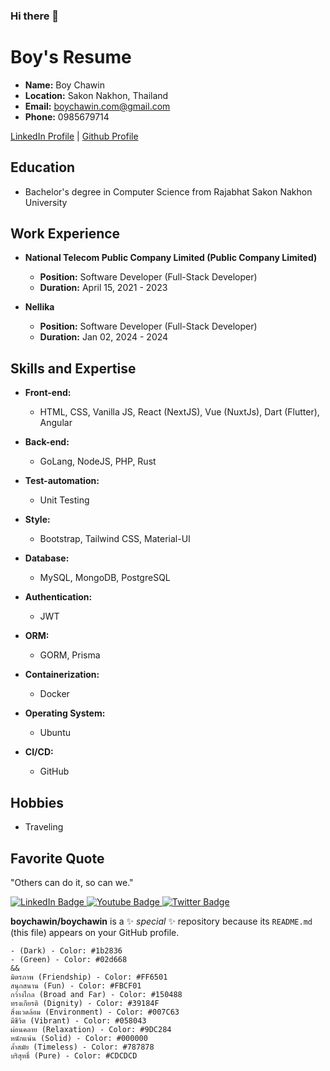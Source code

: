 ### Hi there 👋



# Boy's Resume

- **Name:** Boy Chawin
- **Location:** Sakon Nakhon, Thailand
- **Email:** boychawin.com@gmail.com
- **Phone:** 0985679714

[LinkedIn Profile](https://www.linkedin.com/in/boychawin/) | [Github Profile](https://github.com/boychawin)

## Education
- Bachelor's degree in Computer Science from Rajabhat Sakon Nakhon University

## Work Experience
- **National Telecom Public Company Limited (Public Company Limited)**
  - **Position:** Software Developer (Full-Stack Developer)
  - **Duration:** April 15, 2021 - 2023

- **Nellika**
  - **Position:** Software Developer (Full-Stack Developer)
  - **Duration:** Jan 02, 2024 - 2024

## Skills and Expertise
- **Front-end:**
  - HTML, CSS, Vanilla JS, React (NextJS), Vue (NuxtJs), Dart (Flutter), Angular
- **Back-end:**
  - GoLang, NodeJS, PHP, Rust
    
- **Test-automation:**
  - Unit Testing
    
- **Style:**
  - Bootstrap, Tailwind CSS, Material-UI
- **Database:**
  - MySQL, MongoDB, PostgreSQL
- **Authentication:**
  - JWT
- **ORM:**
  - GORM, Prisma
- **Containerization:**
  - Docker
- **Operating System:**
  - Ubuntu
- **CI/CD:**
  - GitHub

## Hobbies
- Traveling

## Favorite Quote
"Others can do it, so can we."


    


<div id="badges">
  <a href="https://www.linkedin.com/in/boy-chawin-878a5b216/">
    <img src="https://img.shields.io/badge/LinkedIn-blue?style=for-the-badge&logo=linkedin&logoColor=white" alt="LinkedIn Badge"/>
  </a>
  <a href="https://www.youtube.com/@boychawin">
    <img src="https://img.shields.io/badge/YouTube-red?style=for-the-badge&logo=youtube&logoColor=white" alt="Youtube Badge"/>
  </a>
  <a href="https://twitter.com/boychawin">
    <img src="https://img.shields.io/badge/Twitter-blue?style=for-the-badge&logo=twitter&logoColor=white" alt="Twitter Badge"/>
  </a>
</div>

**boychawin/boychawin** is a ✨ _special_ ✨ repository because its `README.md` (this file) appears on your GitHub profile.

    - (Dark) - Color: #1b2836
    - (Green) - Color: #02d668
    &&
    มิตรภาพ (Friendship) - Color: #FF6501
    สนุกสนาน (Fun) - Color: #FBCF01
    กว้างไกล (Broad and Far) - Color: #150488
    ทรงเกียรติ (Dignity) - Color: #39184F
    สิ่งแวดล้อม (Environment) - Color: #007C63
    มีชีวิต (Vibrant) - Color: #058043
    ผ่อนคลาย (Relaxation) - Color: #9DC284
    หนักแน่น (Solid) - Color: #000000
    ล้ำสมัย (Timeless) - Color: #787878
    บริสุทธิ์ (Pure) - Color: #CDCDCD

